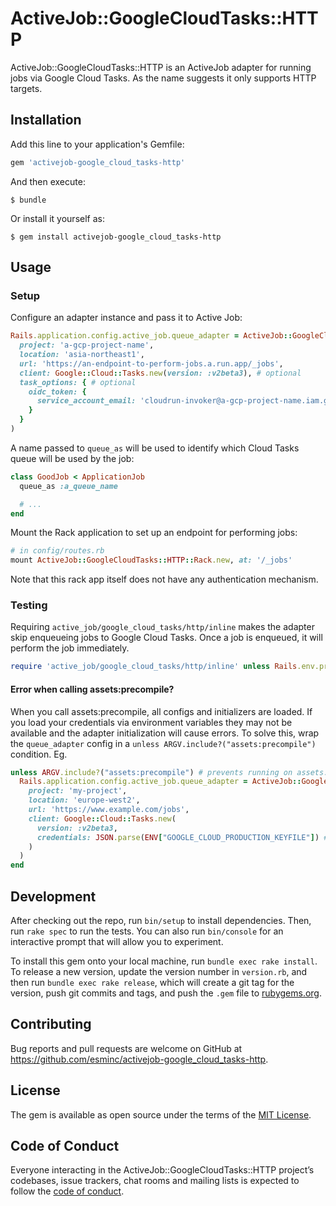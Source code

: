 # ActiveJob::GoogleCloudTasks::HTTP

ActiveJob::GoogleCloudTasks::HTTP is an ActiveJob adapter for running jobs via Google Cloud Tasks. As the name suggests it only supports HTTP targets.

## Installation

Add this line to your application's Gemfile:

```ruby
gem 'activejob-google_cloud_tasks-http'
```

And then execute:

    $ bundle

Or install it yourself as:

    $ gem install activejob-google_cloud_tasks-http

## Usage

### Setup

Configure an adapter instance and pass it to Active Job:

```ruby
Rails.application.config.active_job.queue_adapter = ActiveJob::GoogleCloudTasks::HTTP::Adapter.new(
  project: 'a-gcp-project-name',
  location: 'asia-northeast1',
  url: 'https://an-endpoint-to-perform-jobs.a.run.app/_jobs',
  client: Google::Cloud::Tasks.new(version: :v2beta3), # optional
  task_options: { # optional
    oidc_token: {
      service_account_email: 'cloudrun-invoker@a-gcp-project-name.iam.gserviceaccount.com'
    }
  }
)
```

A name passed to `queue_as` will be used to identify which Cloud Tasks queue will be used by the job:

```ruby
class GoodJob < ApplicationJob
  queue_as :a_queue_name

  # ...
end
```

Mount the Rack application to set up an endpoint for performing jobs:

```ruby
# in config/routes.rb
mount ActiveJob::GoogleCloudTasks::HTTP::Rack.new, at: '/_jobs'
```

Note that this rack app itself does not have any authentication mechanism.

### Testing

Requiring `active_job/google_cloud_tasks/http/inline` makes the adapter skip enqueueing jobs to Google Cloud Tasks. Once a job is enqueued, it will perform the job immediately.

```ruby
require 'active_job/google_cloud_tasks/http/inline' unless Rails.env.production?
```

#### Error when calling assets:precompile?

When you call assets:precompile, all configs and initializers are loaded. If you load your credentials via environment variables they may not be available and the adapter initialization will cause errors. To solve this, wrap the `queue_adapter` config in a `unless ARGV.include?("assets:precompile")` condition. Eg.

```ruby
unless ARGV.include?("assets:precompile") # prevents running on assets:precompile
  Rails.application.config.active_job.queue_adapter = ActiveJob::GoogleCloudTasks::HTTP::Adapter.new(
    project: 'my-project',
    location: 'europe-west2',
    url: 'https://www.example.com/jobs',
    client: Google::Cloud::Tasks.new(
      version: :v2beta3,
      credentials: JSON.parse(ENV["GOOGLE_CLOUD_PRODUCTION_KEYFILE"]) # this will cause an error if the environment variable does not exist
    )
  )
end
```

## Development

After checking out the repo, run `bin/setup` to install dependencies. Then, run `rake spec` to run the tests. You can also run `bin/console` for an interactive prompt that will allow you to experiment.

To install this gem onto your local machine, run `bundle exec rake install`. To release a new version, update the version number in `version.rb`, and then run `bundle exec rake release`, which will create a git tag for the version, push git commits and tags, and push the `.gem` file to [rubygems.org](https://rubygems.org).

## Contributing

Bug reports and pull requests are welcome on GitHub at https://github.com/esminc/activejob-google_cloud_tasks-http.

## License

The gem is available as open source under the terms of the [MIT License](https://opensource.org/licenses/MIT).

## Code of Conduct

Everyone interacting in the ActiveJob::GoogleCloudTasks::HTTP project’s codebases, issue trackers, chat rooms and mailing lists is expected to follow the [code of conduct](https://github.com/esminc/activejob-google_cloud_tasks-http/blob/master/CODE_OF_CONDUCT.md).

